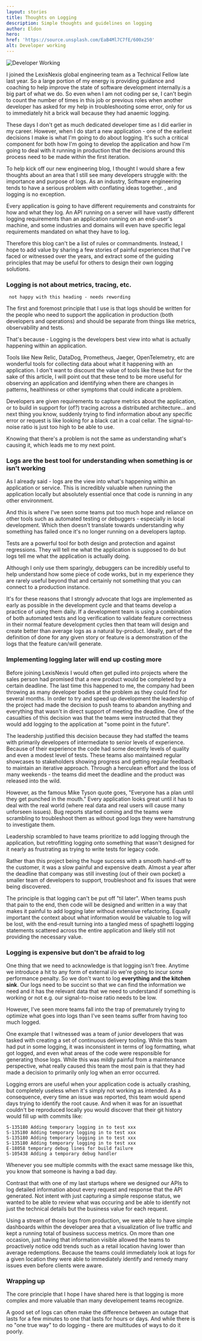 ```yaml
---
layout: stories
title: Thoughts on Logging
description: Simple thoughts and guidelines on logging
author: Eldon
hero:
href: 'https://source.unsplash.com/EaB4Ml7C7fE/600x250'
alt: Developer working
---
```



![Developer Working](https://source.unsplash.com/EaB4Ml7C7fE/800x450)


I joined the LexisNexis global engineering team as a Technical Fellow late last year. So a large portion of my energy is providing guidance and coaching to help improve the state of software development internally.is a big part of what we do. So even when I am not coding per se, I can't begin to count the number of times in this job or previous roles when another developer has asked for my help in troubleshooting some error, only for us to immediately hit a brick wall because they had anaemic logging.

These days I don't get as much dedicated developer time as I did earlier in my career. However, when I do start a new application - one of the earliest decisions I make is what I'm going to do about logging. It's such a critical component for both how I'm going to develop the application and how I'm going to deal with it running in production that the decisions around this process need to be made within the first iteration.

To help kick off our new engineering blog, I thought I would share a few thoughts about an area that I still see many developers struggle with: the importance and purpose of logs. As an industry, Software engineering tends to have a serious problem with conflating ideas together.  , and logging is no exception.

Every application is going to have different requirements and constraints for how and what they log. An API running on a server will have vastly different logging requirements than an application running on an end-user's machine, and some industries and domains will even have specific legal requirements mandated on what they have to log.

Therefore this blog can't be a list of rules or commandments. Instead, I hope to add value by sharing a few stories of painful experiences that I've faced or witnessed over the years, and extract some of the guiding principles that may be useful for others to design their own logging solutions.


### Logging is not about metrics, tracing, etc.
` not happy with this heading - needs rewording`

The first and foremost principle that I use is that logs should be written for the people who need to support the application in production (both developers and operations) and should be separate from things like metrics, observability and tests.

That's because - Logging is the developers best view into what is actually happening within an application.

Tools like New Relic, DataDog, Prometheus, Jaeger, OpenTelemetry, etc are wonderful tools for collecting data about what it happening with an application. I don't want to discount the value of tools like these but for the sake of this article, I will point out that these tend to be more useful for observing an application and identifying when there are changes in patterns, healthiness or other  symptoms that could indicate a problem.

Developers are given requirements to capture metrics about the application, or to build in support for (of?) tracing across a distributed architecture... and next thing you know, suddenly trying to find information about any specific error or request is like looking for a black cat in a coal cellar. The signal-to-noise ratio is just too high to be able to use.

Knowing that there's a problem is not the same as understanding what's causing it, which leads me to my next point.

###  Logs are the best tool for understanding when something is or isn't working

As I already said - logs are the view into what's happening within an application or service. This is incredibly valuable when running the application locally but absolutely essential once that code is running in any other environment.

And this is where I've seen some teams put too much hope and reliance on other tools such as automated testing or debuggers - especially in local development. Which then doesn't translate towards understanding why something has failed once it's no longer running on a developers laptop.

Tests are a powerful tool for both design and protection and against regressions. They will tell me what the application is supposed to do but logs tell me what the application is actually doing.

Although I only use them sparingly, debuggers can be incredibly useful to help  understand how some piece of code works, but in my experience they are rarely useful beyond that and certainly not something that you can connect to a production instance.

It's for these reasons that I strongly advocate that logs are implemented as early as possible in the development cycle and that teams develop a practice of using them daily. If a development team is using a combination of both automated tests and log verification to validate feature correctness in their normal feature development cycles then that team will design and create better than average logs as a natural by-product. Ideally, part of the definition of done for any given story or feature is a demonstration of the logs that the feature can/will generate.

### Implementing logging later will end up costing more

Before joining LexisNexis I would often get pulled into projects where the sales person had promised that a new product would be completed by a certain deadline. The last time this happened to me, the  company had been throwing as many developer bodies  at the problem as they could find for several months. In order to try and speed up development the leadership of the project had made the decision to push teams to abandon anything and everything that wasn't in direct support of meeting the deadline. One of the casualties of this decision was that the teams were instructed that they would add logging to the application at "some point in the future".

The leadership justified this decision because they had staffed the teams with primarily  developers of intermediate to senior levels of experience. Because of their experience the code had some decently levels of quality and even a modest level of tests. These teams also maintained regular showcases to stakeholders showing progress and getting regular feedback to maintain an iterative approach. Through a herculean effort and the loss of many weekends - the teams did meet the deadline and the product was released into the wild.

However, as the famous Mike Tyson quote goes, "Everyone has a plan until they get punched in the mouth." Every application looks great until it has to deal with the real world (where real data and real users will cause many unforseen issues). Bug reports started coming and the teams were scrambling to troubleshoot them as without good logs they were hamstrung to investigate them.

Leadership scrambled to have teams prioritize to add logging through the application, but retrofitting logging onto something that wasn't designed for it nearly as frustrating as trying to write tests for legacy code.

Rather than this project being the huge success with a smooth hand-off to the customer, it was a slow painful and expensive death. Almost a year after the deadline that company was still investing (out of their own pocket) a smaller team of developers to support, troubleshoot and fix issues that were being discovered.

The principle is that logging can't be put off "til later". When teams push that pain to the end, then code will be designed and written in a way that makes it painful to add logging later without extensive refactoring. Equally important the context about what information would be valuable to log will be lost, with the end-result turning into a tangled mess of spaghetti logging statements scattered across the entire application and likely still not providing the necessary value.


### Logging is expensive but don't be afraid to log

One thing that we need to acknowledge is that logging isn't free. Anytime we introduce a  hit to any form of external i/o we're going to incur some performance penalty.  So we don't want to log **everything and the kitchen sink**. Our logs need to be succint so that we can find the information we need and it has the relevant data that we need to understand if something is working or not e.g. our signal-to-noise ratio needs to be low.

However, I've seen more teams fall into the trap of prematurely trying to optimize what goes into logs than I've seen teams suffer from having too much logged.

One example that I witnessed was a team of junior developers that was tasked with creating a set of continuous delivery tooling. While this team had put in some logging, it was inconsistent in terms of log formatting, what got logged, and even what areas of the code were responsible for generating those logs. While this was mildly painful from a maintenance perspective, what really caused this team the most pain is that they had made a decision to primarily only log when an error occurred.

Logging errors are useful when your application code is actually crashing, but completely useless when it's simply not working as intended.  As a consequence, every time an issue was reported, this team would spend days trying to identify the root cause. And when it was for an issuethat couldn't be reproduced locally you would discover that their git history would fill up with commits like:

```  
S-135180 Adding temporary logging in to test xxx  
S-135180 Adding temporary logging in to test xxx  
S-135180 Adding temporary logging in to test xxx  
S-135180 Adding temporary logging in to test xxx  
E-18058 temporary debug lines for build failure  
S-105438 Adding a temporary debug handler  
```  

Whenever you see multiple commits with the exact same message like this, you know that someone is having a bad day.

Contrast that with one of my last startups where we designed our APIs to log detailed information about every request and response that the API generated. Not intent with just capturing a simple response status, we wanted to be able to review what was occuring and be able to identify not just the technical details but the business value for each request.

Using a stream of those logs from production, we were able to have simple dashboards within the developer area that a visualization of live traffic and kept a running total of business success metrics. On more than one occasion, just having that information visible allowed the teams to proactively notice odd trends such as a retail location having lower than average redemptions. Because the teams could immediately look at logs for a given location they were able to immediately identify and remedy many issues even before clients were aware.


### Wrapping up
The core principle that I hope I have shared here is that logging is more complex and more valuable than many developement teams recognize.

A good set of logs can often make the difference between an outage that lasts for a few minutes to one that lasts for hours or days. And while there is no "one true way" to do logging - there are multitudes of ways to do it poorly.